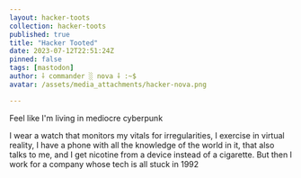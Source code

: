```yaml
---
layout: hacker-toots
collection: hacker-toots
published: true
title: "Hacker Tooted"
date: 2023-07-12T22:51:24Z
pinned: false
tags: [mastodon]
author: ⸸ commander ░ nova ⸸ :~$
avatar: /assets/media_attachments/hacker-nova.png

---
```


<p>Feel like I&#39;m living in mediocre cyberpunk</p><p>I wear a watch that monitors my vitals for irregularities, I exercise in virtual reality, I have a phone with all the knowledge of the world in it, that also talks to me, and I get nicotine from a device instead of a cigarette. But then I work for a company whose tech is all stuck in 1992</p>


